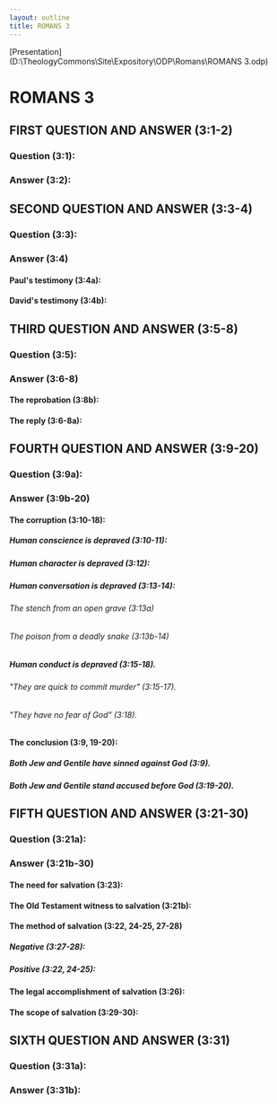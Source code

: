 ```yaml
---
layout: outline
title: ROMANS 3
---
```

[Presentation](D:\TheologyCommons\Site\Expository\ODP\Romans\ROMANS 3.odp)
# ROMANS 3
## FIRST QUESTION AND ANSWER (3:1-2) 
###  Question (3:1): 
###  Answer (3:2): 
## SECOND QUESTION AND ANSWER (3:3-4) 
###  Question (3:3): 
###  Answer (3:4) 
####  Paul\'s testimony (3:4a): 
####  David\'s testimony (3:4b): 
## THIRD QUESTION AND ANSWER (3:5-8) 
###  Question (3:5): 
###  Answer (3:6-8) 
####  The reprobation (3:8b): 
####  The reply (3:6-8a): 
## FOURTH QUESTION AND ANSWER (3:9-20) 
###  Question (3:9a): 
###  Answer (3:9b-20) 
####  The corruption (3:10-18): 
#####  Human conscience is depraved (3:10-11): 
#####  Human character is depraved (3:12): 
#####  Human conversation is depraved (3:13-14): 
######  The stench from an open grave (3:13a) 
######  The poison from a deadly snake (3:13b-14) 
#####  Human conduct is depraved (3:15-18). 
######  \"They are quick to commit murder\" (3:15-17). 
######  \"They have no fear of God\" (3:18). 
####  The conclusion (3:9, 19-20): 
#####  Both Jew and Gentile have sinned against God (3:9). 
#####  Both Jew and Gentile stand accused before God (3:19-20). 
## FIFTH QUESTION AND ANSWER (3:21-30) 
###  Question (3:21a): 
###  Answer (3:21b-30) 
####  The need for salvation (3:23): 
####  The Old Testament witness to salvation (3:21b): 
####  The method of salvation (3:22, 24-25, 27-28) 
#####  Negative (3:27-28): 
#####  Positive (3:22, 24-25): 
####  The legal accomplishment of salvation (3:26): 
####  The scope of salvation (3:29-30): 
## SIXTH QUESTION AND ANSWER (3:31) 
###  Question (3:31a): 
###  Answer (3:31b): 
